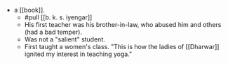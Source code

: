 - a [[book]].
	- #pull [[b. k. s. iyengar]]
	- His first teacher was his brother-in-law, who abused him and others (had a bad temper).
	- Was not a "salient" student.
	- First taught a women's class. "This is how the ladies of [[Dharwar]] ignited my interest in teaching yoga."